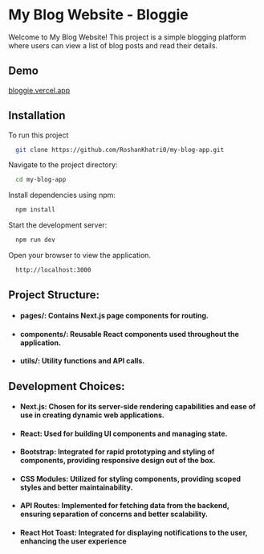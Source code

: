 
# My Blog Website - Bloggie
Welcome to My Blog Website! This project is a simple blogging platform where users can view a list of blog posts and read their details.

## Demo

[bloggie.vercel.app](https://bloggiee.vercel.app/)


## Installation

To run this project

```bash
  git clone https://github.com/RoshanKhatri0/my-blog-app.git
```
Navigate to the project directory:
```bash
  cd my-blog-app
```
Install dependencies using npm:
```bash
  npm install
```
Start the development server:
```bash
  npm run dev
```
Open your browser to view the application.
```bash
  http://localhost:3000
```


## Project Structure:

- #### pages/: Contains Next.js page components for routing.
- #### components/: Reusable React components used throughout the application.
- #### utils/: Utility functions and API calls.

## Development Choices: 
- #### Next.js: Chosen for its server-side rendering capabilities and ease of use in creating dynamic web applications.
- #### React: Used for building UI components and managing state.
- #### Bootstrap: Integrated for rapid prototyping and styling of components, providing responsive design out of the box.
- #### CSS Modules: Utilized for styling components, providing scoped styles and better maintainability. 
- #### API Routes: Implemented for fetching data from the backend, ensuring separation of concerns and better scalability.
- #### React Hot Toast: Integrated for displaying notifications to the user, enhancing the user experience

